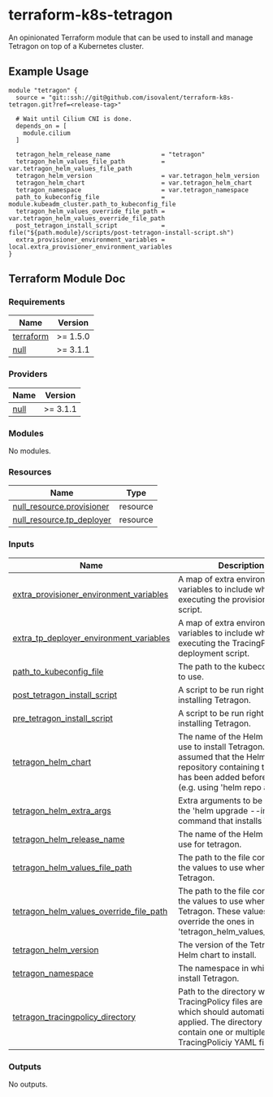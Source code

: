 # terraform-k8s-tetragon

An opinionated Terraform module that can be used to install and manage Tetragon on top of a Kubernetes cluster.

## Example Usage
```hcl
module "tetragon" {
  source = "git::ssh://git@github.com/isovalent/terraform-k8s-tetragon.git?ref=<release-tag>"

  # Wait until Cilium CNI is done.
  depends_on = [
    module.cilium
  ]

  tetragon_helm_release_name              = "tetragon"
  tetragon_helm_values_file_path          = var.tetragon_helm_values_file_path
  tetragon_helm_version                   = var.tetragon_helm_version
  tetragon_helm_chart                     = var.tetragon_helm_chart
  tetragon_namespace                      = var.tetragon_namespace
  path_to_kubeconfig_file                 = module.kubeadm_cluster.path_to_kubeconfig_file
  tetragon_helm_values_override_file_path = var.tetragon_helm_values_override_file_path
  post_tetragon_install_script            = file("${path.module}/scripts/post-tetragon-install-script.sh")
  extra_provisioner_environment_variables = local.extra_provisioner_environment_variables
}
```

## Terraform Module Doc
<!-- BEGIN_TF_DOCS -->
### Requirements

| Name | Version |
|------|---------|
| <a name="requirement_terraform"></a> [terraform](#requirement\_terraform) | >= 1.5.0 |
| <a name="requirement_null"></a> [null](#requirement\_null) | >= 3.1.1 |

### Providers

| Name | Version |
|------|---------|
| <a name="provider_null"></a> [null](#provider\_null) | >= 3.1.1 |

### Modules

No modules.

### Resources

| Name | Type |
|------|------|
| [null_resource.provisioner](https://registry.terraform.io/providers/hashicorp/null/latest/docs/resources/resource) | resource |
| [null_resource.tp_deployer](https://registry.terraform.io/providers/hashicorp/null/latest/docs/resources/resource) | resource |

### Inputs

| Name | Description | Type | Default | Required |
|------|-------------|------|---------|:--------:|
| <a name="input_extra_provisioner_environment_variables"></a> [extra\_provisioner\_environment\_variables](#input\_extra\_provisioner\_environment\_variables) | A map of extra environment variables to include when executing the provisioning script. | `map(string)` | `{}` | no |
| <a name="input_extra_tp_deployer_environment_variables"></a> [extra\_tp\_deployer\_environment\_variables](#input\_extra\_tp\_deployer\_environment\_variables) | A map of extra environment variables to include when executing the TracingPolicy deployment script. | `map(string)` | `{}` | no |
| <a name="input_path_to_kubeconfig_file"></a> [path\_to\_kubeconfig\_file](#input\_path\_to\_kubeconfig\_file) | The path to the kubeconfig file to use. | `string` | n/a | yes |
| <a name="input_post_tetragon_install_script"></a> [post\_tetragon\_install\_script](#input\_post\_tetragon\_install\_script) | A script to be run right after installing Tetragon. | `string` | `""` | no |
| <a name="input_pre_tetragon_install_script"></a> [pre\_tetragon\_install\_script](#input\_pre\_tetragon\_install\_script) | A script to be run right before installing Tetragon. | `string` | `""` | no |
| <a name="input_tetragon_helm_chart"></a> [tetragon\_helm\_chart](#input\_tetragon\_helm\_chart) | The name of the Helm chart to use to install Tetragon. It is assumed that the Helm repository containing this chart has been added beforehand (e.g. using 'helm repo add'). | `string` | `"tetragon/tetragon"` | no |
| <a name="input_tetragon_helm_extra_args"></a> [tetragon\_helm\_extra\_args](#input\_tetragon\_helm\_extra\_args) | Extra arguments to be passed to the 'helm upgrade --install' command that installs Tetragon. | `string` | `""` | no |
| <a name="input_tetragon_helm_release_name"></a> [tetragon\_helm\_release\_name](#input\_tetragon\_helm\_release\_name) | The name of the Helm release to use for tetragon. | `string` | `"tetragon"` | no |
| <a name="input_tetragon_helm_values_file_path"></a> [tetragon\_helm\_values\_file\_path](#input\_tetragon\_helm\_values\_file\_path) | The path to the file containing the values to use when installing Tetragon. | `string` | n/a | yes |
| <a name="input_tetragon_helm_values_override_file_path"></a> [tetragon\_helm\_values\_override\_file\_path](#input\_tetragon\_helm\_values\_override\_file\_path) | The path to the file containing the values to use when installing Tetragon. These values will override the ones in 'tetragon\_helm\_values\_file\_path'. | `string` | `""` | no |
| <a name="input_tetragon_helm_version"></a> [tetragon\_helm\_version](#input\_tetragon\_helm\_version) | The version of the Tetragon Helm chart to install. | `string` | n/a | yes |
| <a name="input_tetragon_namespace"></a> [tetragon\_namespace](#input\_tetragon\_namespace) | The namespace in which to install Tetragon. | `string` | `"kube-system"` | no |
| <a name="input_tetragon_tracingpolicy_directory"></a> [tetragon\_tracingpolicy\_directory](#input\_tetragon\_tracingpolicy\_directory) | Path to the directory where TracingPolicy files are stored which should automatically be applied. The directory can contain one or multiple valid TracingPoliciy YAML files. | `string` | `""` | no |

### Outputs

No outputs.
<!-- END_TF_DOCS -->